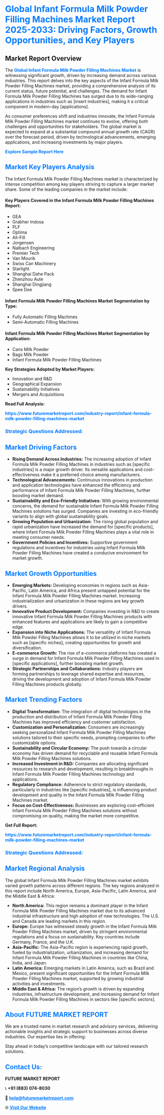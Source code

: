 <h1 style="color: #007BFF;">Global Infant Formula Milk Powder Filling Machines Market Report 2025-2033: Driving Factors, Growth Opportunities, and Key Players</h1>

<section id="overview">
<h2>Market Report Overview</h2>
<p>The <a href="https://www.futuremarketreport.com/industry-report/infant-formula-milk-powder-filling-machines-market" style="color: #007BFF; text-decoration: none;"><strong>Global Infant Formula Milk Powder Filling Machines Market</strong></a> is witnessing significant growth, driven by increasing demand across various industries. This report delves into the key aspects of the Infant Formula Milk Powder Filling Machines market, providing a comprehensive analysis of its current status, future potential, and challenges. The demand for Infant Formula Milk Powder Filling Machines has surged due to its wide-ranging applications in industries such as [insert industries], making it a critical component in modern-day [applications].</p>
<p>As consumer preferences shift and industries innovate, the Infant Formula Milk Powder Filling Machines market continues to evolve, offering both challenges and opportunities for stakeholders. The global market is expected to expand at a substantial compound annual growth rate (CAGR) over the forecast period, driven by technological advancements, emerging applications, and increasing investments by major players.</p>
</section>

<section id="overview">
<p><a href="https://www.futuremarketreport.com/request-sample/reportId=124766" style="color: #007BFF; text-decoration: none;"><strong>Explore Sample Report Here</strong></a></p>
</section>

<section id="key-players">
<h2 style="color: #007BFF;">Market Key Players Analysis</h2>
<p>The Infant Formula Milk Powder Filling Machines market is characterized by intense competition among key players striving to capture a larger market share. Some of the leading companies in the market include:</p>
<h4>Key Players Covered in the Infant Formula Milk Powder Filling Machines Report:</h4>
<ul><li>GEA</li><li>Grabher Indosa</li><li>PLF</li><li>Optima</li><li>All-Fill</li><li>Jorgensen</li><li>Nalbach Engineering</li><li>Premier Tech</li><li>Van Mourik</li><li>Swiss Can Machinery</li><li>Starlight</li><li>Shanghai Dahe Pack</li><li>Zhenzhou Aute</li><li>Shanghai Dingjiang</li><li>Spee Dee</li></ul>
<h4>Infant Formula Milk Powder Filling Machines Market Segmentation by Type:</h4>
<ul><li>Fully Automatic Filling Machines</li><li>Semi-Automatic Filling Machines</li></ul>

<h4>Infant Formula Milk Powder Filling Machines Market Segmentation by Application:</h4>
<ul><li>Cans Milk Powder</li><li>Bags Milk Powder</li><li>Infant Formula Milk Powder Filling Machines</li></ul>
<p><strong>Key Strategies Adopted by Market Players:</strong></p>
<ul>
<li>Innovation and R&D</li>
<li>Geographical Expansion</li>
<li>Sustainability Initiatives</li>
<li>Mergers and Acquisitions</li>
</ul>
</section>

<section>
<p><strong>Read Full Analysis: </strong></p><a href="https://www.futuremarketreport.com/industry-report/infant-formula-milk-powder-filling-machines-market" style="color: #007BFF; text-decoration: none;"><strong>https://www.futuremarketreport.com/industry-report/infant-formula-milk-powder-filling-machines-market</strong></a>
<h3 style="color: #007BFF;">Strategic Questions Addressed:</h3>
</section>

<section id="driving-factors">
<h2 style="color: #007BFF;">Market Driving Factors</h2>
<ul>
<li><strong>Rising Demand Across Industries:</strong> The increasing adoption of Infant Formula Milk Powder Filling Machines in industries such as [specific industries] is a major growth driver. Its versatile applications and cost-effectiveness make it a preferred choice among manufacturers.</li>
<li><strong>Technological Advancements:</strong> Continuous innovations in production and application technologies have enhanced the efficiency and performance of Infant Formula Milk Powder Filling Machines, further boosting market demand.</li>
<li><strong>Sustainability and Eco-Friendly Initiatives:</strong> With growing environmental concerns, the demand for sustainable Infant Formula Milk Powder Filling Machines solutions has surged. Companies are investing in eco-friendly variants to align with global sustainability goals.</li>
<li><strong>Growing Population and Urbanization:</strong> The rising global population and rapid urbanization have increased the demand for [specific products], where Infant Formula Milk Powder Filling Machines plays a vital role in meeting consumer needs.</li>
<li><strong>Government Policies and Incentives:</strong> Supportive government regulations and incentives for industries using Infant Formula Milk Powder Filling Machines have created a conducive environment for market growth.</li>
</ul>
</section>

<section id="growth-opportunities">
<h2 style="color: #007BFF;">Market Growth Opportunities</h2>
<ul>
<li><strong>Emerging Markets:</strong> Developing economies in regions such as Asia-Pacific, Latin America, and Africa present untapped potential for the Infant Formula Milk Powder Filling Machines market. Increasing industrialization and urbanization in these regions are key growth drivers.</li>
<li><strong>Innovative Product Development:</strong> Companies investing in R&D to create innovative Infant Formula Milk Powder Filling Machines products with enhanced features and applications are likely to gain a competitive edge.</li>
<li><strong>Expansion into Niche Applications:</strong> The versatility of Infant Formula Milk Powder Filling Machines allows it to be utilized in niche markets such as [specific niches], creating opportunities for growth and diversification.</li>
<li><strong>E-commerce Growth:</strong> The rise of e-commerce platforms has created a surge in demand for Infant Formula Milk Powder Filling Machines used in [specific applications], further boosting market growth.</li>
<li><strong>Strategic Partnerships and Collaborations:</strong> Industry players are forming partnerships to leverage shared expertise and resources, driving the development and adoption of Infant Formula Milk Powder Filling Machines products globally.</li>
</ul>
</section>

<section id="trending-factors">
<h2 style="color: #007BFF;">Market Trending Factors</h2>
<ul>
<li><strong>Digital Transformation:</strong> The integration of digital technologies in the production and distribution of Infant Formula Milk Powder Filling Machines has improved efficiency and customer satisfaction.</li>
<li><strong>Customization and Personalization:</strong> Consumers are increasingly seeking personalized Infant Formula Milk Powder Filling Machines solutions tailored to their specific needs, prompting companies to offer customizable options.</li>
<li><strong>Sustainability and Circular Economy:</strong> The push towards a circular economy has driven demand for recyclable and reusable Infant Formula Milk Powder Filling Machines solutions.</li>
<li><strong>Increased Investment in R&D:</strong> Companies are allocating significant resources to research and development, resulting in breakthroughs in Infant Formula Milk Powder Filling Machines technology and applications.</li>
<li><strong>Regulatory Compliance:</strong> Adherence to strict regulatory standards, particularly in industries like [specific industries], is influencing product development and quality in the Infant Formula Milk Powder Filling Machines market.</li>
<li><strong>Focus on Cost-Effectiveness:</strong> Businesses are exploring cost-efficient Infant Formula Milk Powder Filling Machines solutions without compromising on quality, making the market more competitive.</li>
</ul>
</section>

<section>
<p><strong>Get Full Report: </strong></p><a href="https://www.futuremarketreport.com/industry-report/infant-formula-milk-powder-filling-machines-market" style="color: #007BFF; text-decoration: none;"><strong>https://www.futuremarketreport.com/industry-report/infant-formula-milk-powder-filling-machines-market</strong></a>
<h3 style="color: #007BFF;">Strategic Questions Addressed:</h3>
</section>


<section id="regional-analysis">
<h2 style="color: #007BFF;">Market Regional Analysis</h2>
<p>The global Infant Formula Milk Powder Filling Machines market exhibits varied growth patterns across different regions. The key regions analyzed in this report include North America, Europe, Asia-Pacific, Latin America, and the Middle East & Africa:</p>
<ul>
<li><strong>North America:</strong> This region remains a dominant player in the Infant Formula Milk Powder Filling Machines market due to its advanced industrial infrastructure and high adoption of new technologies. The U.S. and Canada are leading markets in this region.</li>
<li><strong>Europe:</strong> Europe has witnessed steady growth in the Infant Formula Milk Powder Filling Machines market, driven by stringent environmental regulations and a focus on sustainability. Key countries include Germany, France, and the U.K.</li>
<li><strong>Asia-Pacific:</strong> The Asia-Pacific region is experiencing rapid growth, fueled by industrialization, urbanization, and increasing demand for Infant Formula Milk Powder Filling Machines in countries like China, India, and Japan.</li>
<li><strong>Latin America:</strong> Emerging markets in Latin America, such as Brazil and Mexico, present significant opportunities for the Infant Formula Milk Powder Filling Machines market, supported by growing industrial activities and investments.</li>
<li><strong>Middle East & Africa:</strong> The region’s growth is driven by expanding industries, infrastructure development, and increasing demand for Infant Formula Milk Powder Filling Machines in sectors like [specific sectors].</li>
</ul>
</section>

<footer>
<h2 style="color: #007BFF;">About FUTURE MARKET REPORT</h2>
<p>We are a trusted name in market research and advisory services, delivering actionable insights and strategic support to businesses across diverse industries. Our expertise lies in offering:</p>

<p>Stay ahead in today’s competitive landscape with our tailored research solutions.</p>

<h2 style="color: #007BFF;">Contact Us:</h2>
<p><strong>FUTURE MARKET REPORT</strong></p>
<p>📞 <strong>+91 (883) 074-8030</strong></p>
<p>📧 <strong><a href="mailto:help@futuremarketreport.com" style="color: #007BFF;">help@futuremarketreport.com</a></strong></p>
<p>🌐 <strong><a href="https://www.futuremarketreport.com/" style="color: #007BFF;">Visit Our Website</a></strong></p>
</footer>